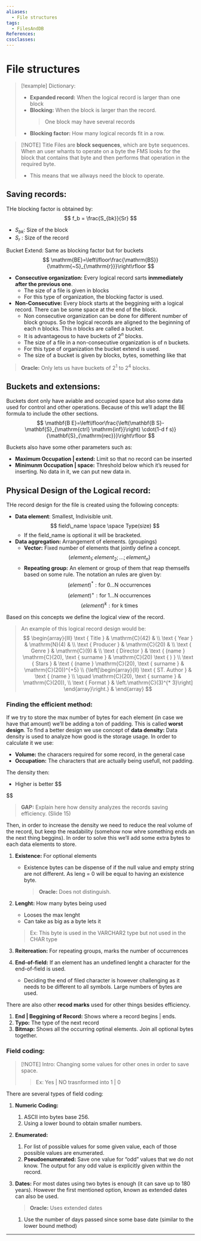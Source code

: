 ```yaml
---
aliases:
  - File structures
tags:
  - FilesAndDB
References: 
cssclasses:
---
```

# File structures


> [!example] Dictionary: 
> + **Expanded record:** When the logical record is larger than one block
> + **Blocking:** When the block is larger than the record. 
>   > One block may have several records
> + **Blocking factor:** How many logical records fit in a row. 
>

> 	[!NOTE] Title
> Files are **block sequences**, which are byte sequences. 
> When an user whants to operate on a byte the FMS looks for the block that contains that byte and then performs that operation in the required byte. 
> * This means that we allways need the block to operate. 

## Saving records: 
THe blocking factor is obtained by:
$$
f_b = \frac{S_{bk}}{Sr}
$$
+ $S_{bk}$: Size of the block
+ $S_r$ : Size of the record 

Bucket Extend:
Same as blocking factor but for buckets
$$
\mathrm{BE}=\left\lfloor\frac{\mathrm{BS}}{\mathrm{~S}_{\mathrm{r}}}\right\rfloor
$$


+ **Consecutive organization:** Every logical record sarts **inmmediately after the previous one**. 
	+ The size of a file is given in blocks
	+ For this type of organization, the blocking factor is used. 
+ **Non-Consecutive:** Every block starts at the beggining with a logical record. There can be some space at the end of the block. 
	+ Non consecutive organization can be done for different number of block groups. So the logical records are aligned to the beginning of each n blocks. This n blocks are called a bucket.
	+ It is advantageous to have buckets of $2^n$ blocks.
	+ The size of a file in a non-consecutive organization is of n buckets.
	+ For this type of organization the bucket extend is used.
	+ The size of a bucket is given by blocks, bytes, something like that
> **Oracle:** Only lets us have buckets of $2^1$ to $2^4$ blocks. 

## Buckets and extensions:
Buckets dont only have aviable and occupied space but also some data used for control and other operations. Because of this we’ll adapt the BE formula to include the other sections. 
$$
\mathbf{B E}=\left\lfloor\frac{\left(\mathbf{B S}-\mathbf{S}_{\mathrm{ctrl} \mathrm{inf}}\right) \cdot(1-d f s)}{\mathbf{S}_{\mathrm{rec}}}\right\rfloor
$$

Buckets also have some other parameters such as: 
+ **Maximum Occupation | extend:** Limit so that no record can be inserted
+ **Minimunm Occupation | space:** Threshold below which it’s reused for inserting. No data in it, we can put new data in. 

## Physical Design of the Logical record:

THe record design for the file is created using the following concepts: 

+ **Data element**: Smallest, Indivisible unit. 
$$
field\_name \space \space Type(size)
$$
	+ If the field_name is optional it will be bracketed. 
+ **Data aggregation:** Arrangement of elements. (groupings) 
	+ **Vector:** Fixed number of elements that jointly define a concept. 
	  $$
	  (element_1; element_2;...;element_n)
	  $$
	+ **Repeating group:** An element or group of them that reap themselfs based on some rule. The notation an rules are given by:
	  $$
	  (element)^* : \text{for 0...N occurrences}
	  $$
	  $$
	  (element)^+ : \text{for 1...N occurrences}
	  $$
	  $$
	  (element)^k : \text{for k times}
	  $$

Based on this concepts we define the logical view of the record. 

> An example of this logical record design would be:
> $$
> \begin{array}{lll}
\text { Title } & \mathrm{C}(42) & \\
\text { Year } & \mathrm{N}(4) & \\
\text { Producer } & \mathrm{C}(20) & \\
\text { Genre } & \mathrm{C}(9) & \\
\text { Director } & \text { (name } \mathrm{C}(20), \text { surname } & \mathrm{C}(20) \text { ) } \\
\text { Stars } & \text { (name } \mathrm{C}(20), \text { surname } & \mathrm{C}(20))^{+5} \\
{\left[\begin{array}{ll}
\text { ST. Author } & \text { (name } \\
\quad \mathrm{C}(20), \text { surname } & \mathrm{C}(20)), \\
\text { Format } & \left.\mathrm{C}(3)^{* 3}\right]
\end{array}\right.} &
\end{array}
> $$

### Finding the efficient method: 
If we try to store the max number of bytes for each element (in case we have that amount) we’ll be adding a ton of padding. This is called **worst design**. To find a better design we use concept of **data density:**
Data density is used to analyze how good is the storage usage. In order to calculate it we use:
+ **Volume:** the characers required for some record, in the general case
+ **Occupation:** The characters that are actually being usefull, not padding.

The density then:
+ Higher is better
$$

$$
> **GAP:** Explain here how density analyzes the records saving efficiency. (Slide 15)
 
Then, in order to increase the density we need to reduce the real volume of the record, but keep the readability (somehow now whre something ends an the next thing beggins). 
In order to solve this we’ll add some extra bytes to each data elements to store.
1. **Existence:** For optional elements
   + Existence bytes can be dispense of if the null value and empty string are not different. As leng = 0 will be equal to having an existence byte. 
     > **Oracle:** Does not distinguish.
2. **Lenght:** How many bytes being used
   + Looses the max lenght 
   + Can take as big as a byte lets it
    > Ex: This byte is used in the VARCHAR2 type but not used in the CHAR type
    
    
3. **Reitereation:** For repeating groups, marks the number of occurrences
4. **End-of-field:** If an element has an undefined lenght a character for the end-of-field is used. 
   + Deciding the end of filed character is however challenging as it needs to be different to all symbols. Large numbers of bytes are used.

There are also other **recod marks** used for other things besides efficiency.
1. **End | Beggining of Record:** Shows where a record begins | ends. 
2. **Typo:** The type of the next record
3. **Bitmap:** Shows all the occurring optinal elements. Join all optional bytes together. 

### Field coding:

> [!NOTE] Intro: 
> Changing some values for other ones in order to save space. 
> > Ex: Yes | NO trasnformed into 1 | 0  

There are several types of field coding:
1. **Numeric Coding:** 
	1. ASCII into bytes base 256. 
	2. Using a lower bound to obtain smaller numbers.
2. **Enumerated:**
	1. For list of possible values for some given value, each of those possible values are enumerated. 
	2. **Pseudoenumerated:** Save one value for “odd” values that we do not know. The output for any odd value is explicitly given within the record.
3. **Dates:** 
   For most dates using two bytes is enough (it can save up to 180 years). However the first mentioned option, known as extended dates can also be used.
   > **Oracle:** Uses extended dates
   
	1.  Use the number of days passed since some base date (similar to the lower bound method)







***